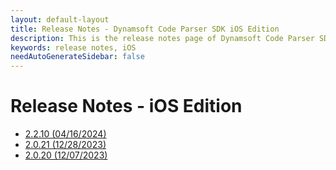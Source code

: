 ```yaml
---
layout: default-layout
title: Release Notes - Dynamsoft Code Parser SDK iOS Edition
description: This is the release notes page of Dynamsoft Code Parser SDK iOS Edition.
keywords: release notes, iOS
needAutoGenerateSidebar: false
---
```


# Release Notes - iOS Edition

- [2.2.10 (04/16/2024)](ios-2.md#2210-04162024)
- [2.0.21 (12/28/2023)](ios-2.md#2021-12282023)
- [2.0.20 (12/07/2023)](ios-2.md#2020-12072023)
